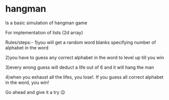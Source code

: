 # hangman
Is a basic simulation of hangman game

For implementation of lists (2d array)

Rules/steps:-
1)you will get a random word blanks specifying number of alphabet in the word
 
2)you have to guess any correct alphabet in the word to level up till you win

3)every wrong guess will deduct a life out of 6 and it will hang the man

4)when you exhaust all the lifes, you lose!. If you guess all correct alphabet in the word, you win! 

Go ahead and give it a try 😉
